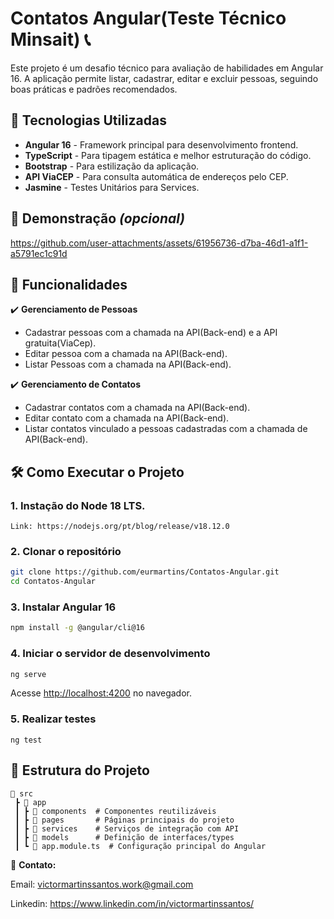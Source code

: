 # Contatos Angular(Teste Técnico Minsait) 📞

Este projeto é um desafio técnico para avaliação de habilidades em Angular 16. A aplicação permite listar, cadastrar, editar e excluir pessoas, seguindo boas práticas e padrões recomendados.

## 🚀 Tecnologias Utilizadas

- **Angular 16** - Framework principal para desenvolvimento frontend.
- **TypeScript** - Para tipagem estática e melhor estruturação do código.
- **Bootstrap** - Para estilização da aplicação.
- **API ViaCEP** - Para consulta automática de endereços pelo CEP.
- **Jasmine** - Testes Unitários para Services.



## 🎥 Demonstração *(opcional)*


https://github.com/user-attachments/assets/61956736-d7ba-46d1-a1f1-a5791ec1c91d


## 📌 Funcionalidades

✔️ **Gerenciamento de Pessoas**  
- Cadastrar pessoas com a chamada na API(Back-end) e a API gratuita(ViaCep). 
- Editar pessoa com a chamada na API(Back-end).  
- Listar Pessoas com a chamada na API(Back-end).  

✔️ **Gerenciamento de Contatos**  
- Cadastrar contatos com a chamada na API(Back-end).
- Editar contato com a chamada na API(Back-end). 
- Listar contatos vinculado a pessoas cadastradas com a chamada de API(Back-end).  
 

## 🛠️ Como Executar o Projeto

### 1. Instação do Node 18 LTS.

```
Link: https://nodejs.org/pt/blog/release/v18.12.0
```


### 2. Clonar o repositório  
```bash
git clone https://github.com/eurmartins/Contatos-Angular.git
cd Contatos-Angular
```

### 3. Instalar Angular 16
```bash
npm install -g @angular/cli@16
```

### 4. Iniciar o servidor de desenvolvimento  
```bash
ng serve
```
Acesse [http://localhost:4200](http://localhost:4200) no navegador.

### 5. Realizar testes

```
ng test
```


## 🎯 Estrutura do Projeto

```
📂 src
 ┣ 📂 app
 ┃ ┣ 📂 components  # Componentes reutilizáveis
 ┃ ┣ 📂 pages       # Páginas principais do projeto
 ┃ ┣ 📂 services    # Serviços de integração com API
 ┃ ┣ 📂 models      # Definição de interfaces/types
 ┃ ┗ 📜 app.module.ts  # Configuração principal do Angular
```

📩 **Contato:** 

 Email: victormartinssantos.work@gmail.com
 
 Linkedin: https://www.linkedin.com/in/victormartinssantos/

